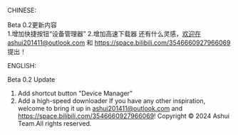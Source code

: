 CHINESE:  

Beta 0.2更新内容  
1.增加快捷按钮“设备管理器”
2.增加高速下载器
还有什么灵感，欢迎在ashui201411@outlook.com 和 https://space.bilibili.com/3546660927966069 提出！  

ENGLISH:  

Beta 0.2 Update  
1. Add shortcut button "Device Manager"
2. Add a high-speed downloader
If you have any other inspiration, welcome to bring it up in ashui201411@outlook.com and https://space.bilibili.com/3546660927966069! 
Copyright © 2024 Ashui Team.All rights reserved.  
